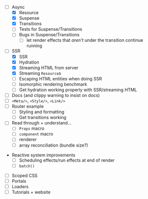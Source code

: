 - [ ] Async
  - [x] Resource
  - [x] Suspense
  - [x] Transitions
  - [ ] Tests for Suspense/Transitions
  - [ ] Bugs in Suspense/Transitions
    - [ ] let render effects that _aren't_ under the transition continue running
- [ ] SSR
  - [x] SSR
  - [x] Hydration
  - [x] Streaming HTML from server
  - [x] Streaming `Resource`s
  - [ ] Escaping HTML entities when doing SSR
  - [ ] Isomorphic rendering benchmark
  - [ ] Get hydration working properly with SSR/streaming HTML
- [ ] Docs (and clippy warning to insist on docs)
- [ ] `<Meta/>`, `<Style/>`, `<Link/>`
- [ ] Router example
  - [ ] Styling and formatting
  - [ ] Get transitions working
- [ ] Read through + understand...
  - [ ] `Props` macro
  - [ ] `component` macro
  - [ ] renderer
  - [ ] array reconciliation (bundle size?)
- Reactive system improvements
  - [ ] Scheduling effects/run effects at end of render
  - [ ] `batch()`
- [ ] Scoped CSS
- [ ] Portals
- [ ] Loaders
- [ ] Tutorials + website
